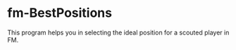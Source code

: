 # fm-BestPositions
This program helps you in selecting the ideal position for a scouted player in FM.
